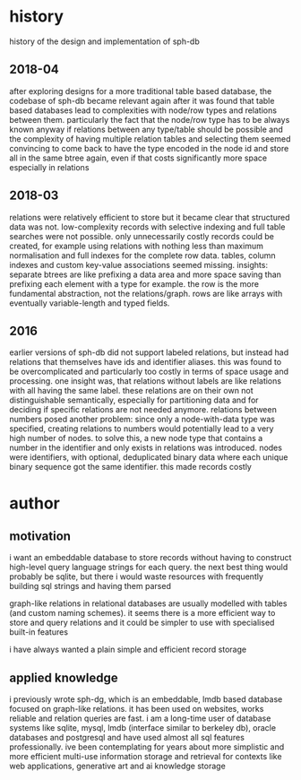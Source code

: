 # history
history of the design and implementation of sph-db

## 2018-04
after exploring designs for a more traditional table based database, the codebase of sph-db became relevant again after it was found that table based databases lead to complexities with node/row types and relations between them. particularly the fact that the node/row type has to be always known anyway if relations between any type/table should be possible and the complexity of having multiple relation tables and selecting them seemed convincing to come back to have the type encoded in the node id and store all in the same btree again, even if that costs significantly more space especially in relations

## 2018-03
relations were relatively efficient to store but it became clear that structured data was not. low-complexity records with selective indexing and full table searches were not possible. only unnecessarily costly records could be created, for example using relations with nothing less than maximum normalisation and full indexes for the complete row data. tables, column indexes and custom key-value associations seemed missing.
insights: separate btrees are like prefixing a data area and more space saving than prefixing each element with a type for example. the row is the more fundamental abstraction, not the relations/graph. rows are like arrays with eventually variable-length and typed fields.

## 2016
earlier versions of sph-db did not support labeled relations, but instead had relations that themselves have ids and identifier aliases. this was found to be overcomplicated and particularly too costly in terms of space usage and processing. one insight was, that relations without labels are like relations with all having the same label. these relations are on their own not distinguishable semantically, especially for partitioning data and for deciding if specific relations are not needed anymore. relations between numbers posed another problem: since only a node-with-data type was specified, creating relations to numbers would potentially lead to a very high number of nodes. to solve this, a new node type that contains a number in the identifier and only exists in relations was introduced.
nodes were identifiers, with optional, deduplicated binary data where each unique binary sequence got the same identifier. this made records costly

# author
## motivation
i want an embeddable database to store records without having to construct high-level query language strings for each query. the next best thing would probably be sqlite, but there i would waste resources with frequently building sql strings and having them parsed

graph-like relations in relational databases are usually modelled with tables (and custom naming schemes). it seems there is a more efficient way to store and query relations and it could be simpler to use with specialised built-in features

i have always wanted a plain simple and efficient record storage

## applied knowledge
i previously wrote sph-dg, which is an embeddable, lmdb based database focused on graph-like relations. it has been used on websites, works reliable and relation queries are fast. i am a long-time user of database systems like sqlite, mysql, lmdb (interface similar to berkeley db), oracle databases and postgresql and have used almost all sql features professionally. ive been contemplating for years about more simplistic and more efficient multi-use information storage and retrieval for contexts like web applications, generative art and ai knowledge storage
